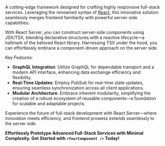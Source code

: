 A cutting-edge framework designed for crafting highly responsive full-stack services. Leveraging the renowned syntax of [React](https://react.dev/), this innovative solution seamlessly merges frontend familiarity with powerful server-side capabilities.

With React Server, you can construct server-side components using JSX/TSX, blending declarative structures with a reactive lifecycle—a hallmark of the beloved React library. Harnessing TSX under the hood, you can effortlessly embrace a component-driven approach on the server side.

Key Features:

- **GraphQL Integration**: Utilize GraphQL for dependable transport and a modern API interface, enhancing data exchange efficiency and flexibility.
- **Real-Time Updates**: Employ PubSub for real-time state updates, ensuring seamless synchronization across all client applications.
- **Modular Architecture**: Embrace inherent modularity, simplifying the creation of a robust ecosystem of reusable components—a foundation for scalable and adaptable projects.

Experience the future of full-stack development with React Server—where innovation meets efficiency, and frontend prowess extends seamlessly to the server side.

**Effortlessly Prototype Advanced Full-Stack Services with Minimal Complexity. Get Started with `<YourComponent />` Today!**
